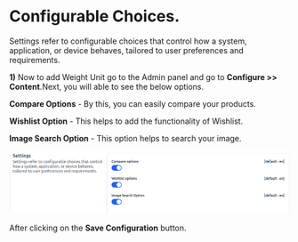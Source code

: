 # Configurable Choices.

Settings refer to configurable choices that control how a system, application, or device behaves, tailored to user preferences and requirements.

**1)** Now to add Weight Unit go to the Admin panel and go to **Configure >> Content**.Next, you will able to see the below options.

**Compare Options** - By this, you can easily compare your products.

**Wishlist Option** - This helps to add the functionality of Wishlist.

**Image Search Option** - This option helps to search your image.

![Options](../../assets/2.3.0/images/configure/options.png)

After clicking on the **Save Configuration** button.
